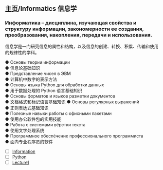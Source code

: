 ## [主页](../README.md)/Informatics 信息学

### Информатика – дисциплина, изучающая свойства и структуру информации, закономерности ее создания, преобразования, накопления, передачи и использования.  
信息学是一门研究信息的属性和结构，以及信息的创建、转换、积累、传输和使用的规律性的学科。

● Основы теории информации  
● 信息论基础知识  
● Представление чисел в ЭВМ  
● 计算机中数字的表示方法  
● Основы языка Python для обработки данных  
● 用于数据处理的 Python 语言基础知识  
● Основы форматов и языков разметки документов  
● 文档格式和标记语言基础知识
● Основы регулярных выражений  
● 正则表达式基础知识  
● Полезные навыки работы с офисными пакетами  
● 使用办公软件包的实用技能  
● Работа с системами вёрстки текста  
● 使用文字处理系统  
● Программное обеспéчение профессионального программиста  
● 面向专业程序员的软件
 


- [ ] [Information](Information.md)
- [ ] [Python](Python.md)
- [ ] [Lecture1](Lecture1.md)
